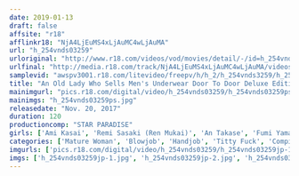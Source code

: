 ```yaml
---
date: 2019-01-13
draft: false
affsite: "r18"
afflinkr18: "NjA4LjEuMS4xLjAuMC4wLjAuMA"
url: "h_254vnds03259"
urloriginal: "http://www.r18.com/videos/vod/movies/detail/-/id=h_254vnds03259"
urlfinal: "http://media.r18.com/track/NjA4LjEuMS4xLjAuMC4wLjAuMA/videos/vod/movies/detail/-/id=h_254vnds03259"
samplevid: "awspv3001.r18.com/litevideo/freepv/h/h_2/h_254vnds3259/h_254vnds3259_dmb_w.mp4"
title: "An Old Lady Who Sells Men's Underwear Door To Door Deluxe Edition"
mainimgurl: "pics.r18.com/digital/video/h_254vnds03259/h_254vnds03259ps.jpg"
mainimgs: "h_254vnds03259ps.jpg"
releasedate: "Nov. 20, 2017"
duration: 120
productioncomp: "STAR PARADISE"
girls: ['Ami Kasai', 'Remi Sasaki (Ren Mukai)', 'An Takase', 'Fumi Yamada', 'Mio Wakatsuki']
categories: ['Mature Woman', 'Blowjob', 'Handjob', 'Titty Fuck', 'Compilation', 'Hi-Def']
imgurls: ['pics.r18.com/digital/video/h_254vnds03259/h_254vnds03259jp-1.jpg', 'pics.r18.com/digital/video/h_254vnds03259/h_254vnds03259jp-2.jpg', 'pics.r18.com/digital/video/h_254vnds03259/h_254vnds03259jp-3.jpg', 'pics.r18.com/digital/video/h_254vnds03259/h_254vnds03259jp-4.jpg', 'pics.r18.com/digital/video/h_254vnds03259/h_254vnds03259jp-5.jpg', 'pics.r18.com/digital/video/h_254vnds03259/h_254vnds03259jp-6.jpg', 'pics.r18.com/digital/video/h_254vnds03259/h_254vnds03259jp-7.jpg', 'pics.r18.com/digital/video/h_254vnds03259/h_254vnds03259jp-8.jpg', 'pics.r18.com/digital/video/h_254vnds03259/h_254vnds03259jp-9.jpg', 'pics.r18.com/digital/video/h_254vnds03259/h_254vnds03259jp-10.jpg', 'pics.r18.com/digital/video/h_254vnds03259/h_254vnds03259jp-11.jpg', 'pics.r18.com/digital/video/h_254vnds03259/h_254vnds03259jp-12.jpg', 'pics.r18.com/digital/video/h_254vnds03259/h_254vnds03259jp-13.jpg', 'pics.r18.com/digital/video/h_254vnds03259/h_254vnds03259jp-14.jpg', 'pics.r18.com/digital/video/h_254vnds03259/h_254vnds03259jp-15.jpg', 'pics.r18.com/digital/video/h_254vnds03259/h_254vnds03259jp-16.jpg', 'pics.r18.com/digital/video/h_254vnds03259/h_254vnds03259jp-17.jpg', 'pics.r18.com/digital/video/h_254vnds03259/h_254vnds03259jp-18.jpg', 'pics.r18.com/digital/video/h_254vnds03259/h_254vnds03259jp-19.jpg', 'pics.r18.com/digital/video/h_254vnds03259/h_254vnds03259jp-20.jpg']
imgs: ['h_254vnds03259jp-1.jpg', 'h_254vnds03259jp-2.jpg', 'h_254vnds03259jp-3.jpg', 'h_254vnds03259jp-4.jpg', 'h_254vnds03259jp-5.jpg', 'h_254vnds03259jp-6.jpg', 'h_254vnds03259jp-7.jpg', 'h_254vnds03259jp-8.jpg', 'h_254vnds03259jp-9.jpg', 'h_254vnds03259jp-10.jpg', 'h_254vnds03259jp-11.jpg', 'h_254vnds03259jp-12.jpg', 'h_254vnds03259jp-13.jpg', 'h_254vnds03259jp-14.jpg', 'h_254vnds03259jp-15.jpg', 'h_254vnds03259jp-16.jpg', 'h_254vnds03259jp-17.jpg', 'h_254vnds03259jp-18.jpg', 'h_254vnds03259jp-19.jpg', 'h_254vnds03259jp-20.jpg']
---
```

